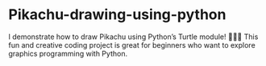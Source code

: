 # Pikachu-drawing-using-python
I demonstrate how to draw Pikachu using Python’s Turtle module! 🐱‍💻🎨 This fun and creative coding project is great for beginners who want to explore graphics programming with Python.
